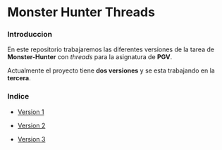 # Monster Hunter Threads

### Introduccion

En este repositorio trabajaremos las diferentes versiones de la tarea de __Monster-Hunter__ con _threads_ para la asignatura de __PGV__.

Actualmente el proyecto tiene __dos versiones__ y se esta trabajando en la __tercera__.

### Indice

-  [Version 1](https://github.com/PeterMartEsc/monster-hunter-thread/tree/v1)

- [Version 2](https://github.com/PeterMartEsc/monster-hunter-thread/tree/v2)

- [Version 3]()